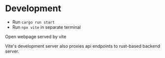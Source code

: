 # Development

- Run `cargo run start`
- Run `npx vite` in separate terminal

Open webpage served by vite

Vite's development server also proxies api endpoints to rust-based
backend server.
